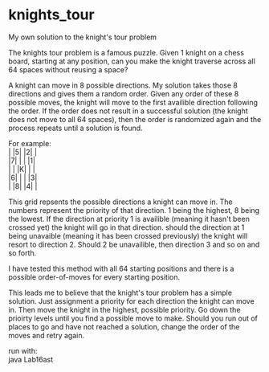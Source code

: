 # knights_tour
My own solution to the knight's tour problem

The knights tour problem is a famous puzzle. Given 1 knight on a chess board, starting at any position, can you make the knight traverse across all 64 spaces without reusing a space?

A knight can move in 8 possible directions. My solution takes those 8 directions and gives them a random order. Given any order of these 8 possible moves, the knight will move to the first availible direction following the order. If the order does not result in a successful solution (the knight does not move to all 64 spaces), then the order is randomized again and the process repeats until a solution is found.

For example:<br/>
| |5| |2| |<br/>
|7| | | |1|<br/>
| | |K| | |<br/>
|6| | | |3|<br/>
| |8| |4| |<br/>

This grid repsents the possible directions a knight can move in. The numbers represent the priority of that direction. 1 being the highest, 8 being the lowest. If the direction at priority 1 is availible (meaning it hasn't been crossed yet) the knight will go in that direction. should the direction at 1 being unavaible (meaning it has been crossed previously) the knight will resort to direction 2. Should 2 be unavailible, then direction 3 and so on and so forth. 

I have tested this method with all 64 starting positions and there is a possible order-of-moves for every starting position.

This leads me to believe that the knight's tour problem has a simple solution. Just assignment a priority for each direction the knight can move in. Then move the knight in the highest, possible priority. Go down the prioirty levels until you find a possible move to make. Should you run out of places to go and have not reached a solution, change the order of the moves and retry again.


run with:<br/>
java Lab16ast
